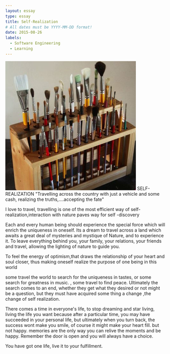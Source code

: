 ```yaml
---
layout: essay
type: essay
title: Self-Realization
# All dates must be YYYY-MM-DD format!
date: 2015-08-26
labels:
  - Software Engineering
  - Learning
---
```


<img class="ui tiny left circular floated image" src="../images/paintbrushes.jpg">
SELF-REALIZATION
"Travelling across the country with just a vehicle and some cash,  realizing the truths,....accepting the fate" 
                                    
I love to travel, travelling is one of the most efficient way of self-realization,interaction with nature paves way for self -discovery

Each and every human being should   experience the special force which will  enrich the uniqueness in oneself.
Its a dream to travel across a land which awaits a great deal of mysteries and mystique of Nature, and to experience it.
To leave everything behind you, your family, your relations, your friends and travel, allowing the lighting of nature to guide you.

To feel the energy of optimism,that draws  the relationship of your heart and soul closer, thus making oneself realize the purpose of one being in this world

some travel the world to search for the uniqueness in tastes, or some search for greatness in music.
, some travel to find peace. Ultimately the search comes to an end, whether they get what they desired or not might be a question, but they must have acquired some thing a change ,the change of self realization.


There comes a time in everyone's life, to stop dreaming and star living, living the life you want
because after a particular time, you may have   succeeded in your personal life, but ultimately when you turn back, the success wont make you smile, of course it might make your heart fill. but not happy.
memories are the only way you can relive the moments and be happy. Remember the door is open and you will always have  a choice.

You have got one life, live it to your fulfillment.
